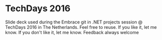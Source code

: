 # TechDays 2016

Slide deck used during the Embrace git in .NET projects session @ TechDays 2016 in The Netherlands. 
Feel free to reuse. If you like it, let me know. If you don't like it, let me know. Feedback always welcome
